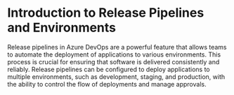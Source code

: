 Introduction to Release Pipelines and Environments
=======================================================================
Release pipelines in Azure DevOps are a powerful feature that allows teams to automate the deployment of applications to various environments. This process is crucial for ensuring that software is delivered consistently and reliably. Release pipelines can be configured to deploy applications to multiple environments, such as development, staging, and production, with the ability to control the flow of deployments and manage approvals.